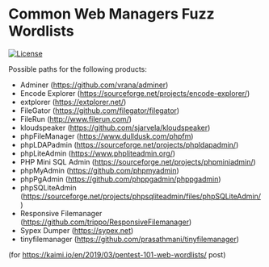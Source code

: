 # Common Web Managers Fuzz Wordlists
[![License](https://img.shields.io/badge/license-MIT-red.svg)](https://raw.githubusercontent.com/kaimi-io/web-fuzz-wordlists/master/LICENSE)

Possible paths for the following products:
* Adminer (https://github.com/vrana/adminer)
* Encode Explorer (https://sourceforge.net/projects/encode-explorer/)
* extplorer (https://extplorer.net/)
* FileGator (https://github.com/filegator/filegator)
* FileRun (http://www.filerun.com/)
* kloudspeaker (https://github.com/sjarvela/kloudspeaker)
* phpFileManager (https://www.dulldusk.com/phpfm)
* phpLDAPadmin (https://sourceforge.net/projects/phpldapadmin/)
* phpLiteAdmin (https://www.phpliteadmin.org/)
* PHP Mini SQL Admin (https://sourceforge.net/projects/phpminiadmin/)
* phpMyAdmin (https://github.com/phpmyadmin)
* phpPgAdmin (https://github.com/phppgadmin/phppgadmin)
* phpSQLiteAdmin (https://sourceforge.net/projects/phpsqliteadmin/files/phpSQLiteAdmin/)
* Responsive Filemanager (https://github.com/trippo/ResponsiveFilemanager)
* Sypex Dumper (https://sypex.net)
* tinyfilemanager (https://github.com/prasathmani/tinyfilemanager)

(for https://kaimi.io/en/2019/03/pentest-101-web-wordlists/ post)
